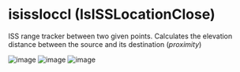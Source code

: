 # isissloccl (IsISSLocationClose)
 ISS range tracker between two given points.
 Calculates the elevation distance between the source and its destination (_proximity_)
 
 ![image](https://user-images.githubusercontent.com/987794/158075011-2097549c-9bff-45a3-89e9-5add3165947f.png)
 ![image](https://user-images.githubusercontent.com/987794/158075039-b9339a00-e9bb-4dd3-b2d2-d65a3f42dbbf.png)
 ![image](https://user-images.githubusercontent.com/987794/158075074-f4887899-f034-419c-913a-b80d54db7fec.png)


